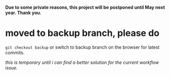 **Due to some private reasons, this project will be postponed until May next year. Thank you.**

# moved to backup branch, please do 
`git checkout backup` or switch to backup branch on the browser for latest commits.

*this is temporary until i can find a better solution for the current workflow issue.*
